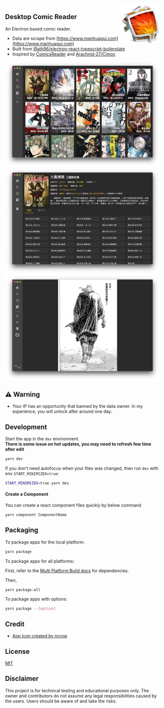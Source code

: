 <img src="./resources/icons/128x128.png" align="right">

## Desktop Comic Reader

An Electron based comic reader.

- Data are scrape from [https://www.manhuagui.com](https://www.manhuagui.com)
- Built from [iRath96/electron-react-typescript-boilerplate](https://github.com/iRath96/electron-react-typescript-boilerplate)
- Inspired by [ComicsReader](https://github.com/ComicsReader/app) and [Arachnid-27/Cimoc](https://github.com/Arachnid-27/Cimoc)

<img src="internals/img/screenshot1.png">
<img src="internals/img/screenshot2.png">
<img src="internals/img/screenshot3.png">

## :warning: Warning

- Your IP has an opportunity that banned by the data owner. In my experience, you will unlock after around one day.

## Development

Start the app in the `dev` environment. <br>
**There is some issue on hot updates, you may need to refresh few time after edit**

```bash
yarn dev
```

If you don't need autofocus when your files was changed, then run `dev` with env `START_MINIMIZED=true`:

```bash
START_MINIMIZED=true yarn dev
```

#### Create a Component

You can create a react component files quickly by below command

```bash
yarn component ComponentName
```

## Packaging

To package apps for the local platform:

```bash
yarn package
```

To package apps for all platforms:

First, refer to the [Multi Platform Build docs](https://www.electron.build/multi-platform-build) for dependencies.

Then,

```bash
yarn package-all
```

To package apps with options:

```bash
yarn package --[option]
```

## Credit

- [App Icon created by ncrow](https://www.deviantart.com/ncrow/art/ComicBunch-Icon-189969026)

## License

[MIT](./LICENSE)

## Disclaimer

This project is for technical testing and educational purposes only. The owner and contributors do not assume any legal responsibilities caused by the users. Users should be aware of and take the risks.

